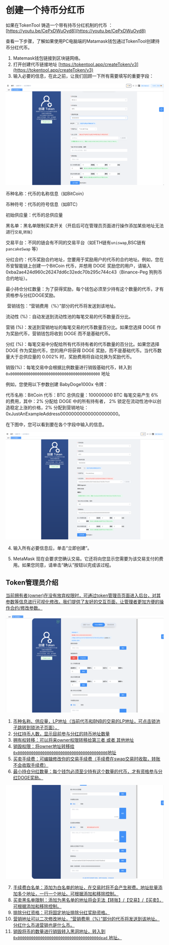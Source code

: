 # 创建一个持币分红币

如果在TokenTool 铸造一个带有持币分红机制的代币 ： [https://youtu.be/CePxDWuOyd8](https://youtu.be/CePxDWuOyd8)

查看一下步骤，了解如果使用PC电脑端的Matamask钱包通过TokenTool创建持币分红代币。

1. Matemask钱包链接到区块链网络。
2. 打开创建代币链接地址 [https://tokentool.app/createToken/v3](https://tokentool.app/createToken/v3)
3. 输入必要的信息，在此之前，让我们回顾一下所有需要填写的重要字段：


![Snipaste_2022-05-06_22-43-21](../.gitbook/assets/v3/Snipaste_2022-05-06_22-43-21.png)



币种名称：代币的名称信息（如BitCoin）

币种符号：代币的符号信息（如BTC）

初始供应量：代币的总供应量

黑名单：黑名单限制买卖开关（开启后可在管理员页面进行操作添加某些地址无法进行`交易`,`转账`）

交易平台：不同的链会有不同的交易平台（如ETH链有`uniswap`,BSC链有`pancakeSwap` 等）

分红合约：代币奖励合约地址，您要用于奖励用户的代币的合约地址。例如，您在币安智能链上创建一个BitCoin 代币，并想用 DOGE 奖励您的用户，请输入 0xba2ae424d960c26247dd6c32edc70b295c744c43（Binance-Peg 狗狗币合约地址）。

最小持仓分红数量：为了获得奖励，每个钱包必须至少持有这个数量的代币，才有资格参与分红DOGE奖励。

​	营销钱包：“营销费用（%）”部分的代币将发送到该地址。

流动性 (%)：自动发送到流动性池的每笔交易的代币数量百分比。

营销 (%)：发送到营销地址的每笔交易的代币数量百分比。如果您选择 DOGE 作为奖励代币，营销钱包将收到 DOGE 而不是基础代币。

分红 (%)：每笔交易中分配给所有代币持有者的代币数量的百分比。如果您选择 DOGE 作为奖励代币，您的用户将获得 DOGE 奖励，而不是基础代币。当代币数量大于总供应量的 0.002% 时，奖励费用将自动兑换为奖励代币。

销毁(%)：每笔交易中会根据比例数量进行销毁基础代币，转入到`0x0000000000000000000000000000000000000000` 地址



例如，您使用以下参数创建 BabyDoge1000x 令牌：

代币名称：BitCoin 代币：BTC 总供应量：100000000 BTC 每笔交易产生 6% 的费用，其中：2% 分配给 DOGE 中的所有持有者， 2% 锁定在流动性池中以创造稳定上涨的价格，2% 分配到营销地址：0xJustAnExampleAddress000000000000000000000。

在下图中，您可以看到要在各个字段中输入的信息。

![create token](../.gitbook/assets/v3/Snipaste_2022-05-06_23-05-37.png)



4. 输入所有必要信息后，单击“立即创建”。

5. MetaMask 现在会要求您确认交易。它还将向您显示您需要为该交易支付的费用。如果您同意，请单击“确认”按钮以完成该过程。

## Token管理员介绍 <a href="#tokenAdmin" />

当前拥有者(owner)在没有放弃权限时，可通过token管理员页面进入后台，对其参数等信息进行可视化修改。我们提供了友好的交互页面，让管理者更加方便的操作合约/修改参数。



![token-admin](../.gitbook/assets/v3/Snipaste_2022-05-07_12-16-43.png)

1. 币种名称、供应量，LP地址（当前代币和BNB的交易的LP地址，可点击锁池子跳转到锁池子页面），
2. 分红持币人数，显示目前参与分红的持币地址数量
3. 拥有权转移：可以将来owner权限转移给第三者 或者 其他地址
4. 销毁权限：将owner地址转移给 `0x0000000000000000000000000000000000000000`地址
5. 买卖手续费：可编辑修改你的交易手续费（手续费在swap交易时收取，转账不会收取手续费）
6. 最小持仓分红数量：每个钱包必须至少持有这个数量的代币，才有资格参与分红DOGE奖励。





![token-admin](../.gitbook/assets/v3/Snipaste_2022-05-07_12-17-00.png)

7. 手续费白名单：添加为白名单的地址，在交易时将不会产生税费。地址批量添加多个地址，一行一个地址。可根据添加和移除控制。
8. 买卖黑名单限制：添加为黑名单的地址将会无法【转账】/【交易】/【买卖】，可根据添加和移除控制。
9. 排除分红资格：可将固定地址排除分红奖励资格。
10. 营销地址可以二次修改地址，“营销费用（%）”部分的代币将发送到该地址。分红什么币进营销也是什么币。
11. 销毁将币的数量进行销毁转入黑洞地址，转入到`0x000000000000000000000000000000000000dead` 地址。

